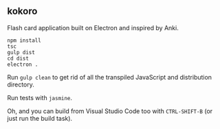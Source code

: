 ## kokoro
Flash card application built on Electron and inspired by Anki.

	npm install
	tsc
	gulp dist
	cd dist
	electron .

Run `gulp clean` to get rid of all the transpiled JavaScript and distribution
directory. 

Run tests with `jasmine`.

Oh, and you can build from Visual Studio Code too with `CTRL-SHIFT-B` (or just
run the build task).